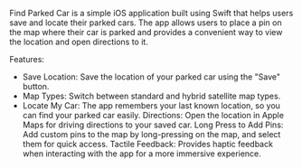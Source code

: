 Find Parked Car is a simple iOS application built using Swift that helps users save and locate their parked cars. The app allows users to place a pin on the map where their car is parked and provides a convenient way to view the location and open directions to it.

Features:
- Save Location: Save the location of your parked car using the "Save" button.
- Map Types: Switch between standard and hybrid satellite map types.
- Locate My Car: The app remembers your last known location, so you can find your parked car easily.
Directions: Open the location in Apple Maps for driving directions to your saved car.
Long Press to Add Pins: Add custom pins to the map by long-pressing on the map, and select them for quick access.
Tactile Feedback: Provides haptic feedback when interacting with the app for a more immersive experience.
